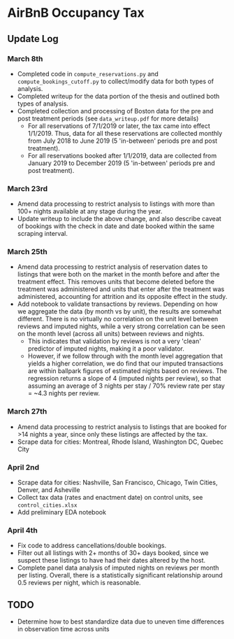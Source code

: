 # AirBnB Occupancy Tax

## Update Log
### March 8th
- Completed code in `compute_reservations.py` and `compute_bookings_cutoff.py` to collect/modify data for both types of analysis.
- Completed writeup for the data portion of the thesis and outlined both types of analysis.
- Completed collection and processing of Boston data for the pre and post treatment periods (see `data_writeup.pdf` for more details)
    - For all reservations of 7/1/2019 or later, the tax came into effect 1/1/2019. Thus, data for all these reservations are collected monthly from July 2018 to June 2019 (5 'in-between' periods pre and post treatment).
    - For all reservations booked after 1/1/2019, data are collected from January 2019 to December 2019 (5 'in-between' periods pre and post treatment).

### March 23rd
- Amend data processing to restrict analysis to listings with more than 100+ nights available at any stage during the year.
- Update writeup to include the above change, and also describe caveat of bookings with the check in date and date booked within the same scraping interval.

### March 25th
- Amend data processing to restrict analysis of reservation dates to listings that were both on the market in the month before and after the treatment effect. This removes units that become deleted before the treatment was administered and units that enter after the treatment was administered, accounting for attrition and its opposite effect in the study. 
- Add notebook to validate transactions by reviews. Depending on how we aggregate the data (by month vs by unit), the results are somewhat different. There is no virtually no correlation on the unit level between reviews and imputed nights, while a very strong correlation can be seen on the month level (across all units) between reviews and nights. 
    - This indicates that validation by reviews is not a very 'clean' predictor of imputed nights, making it a poor validator.
    - However, if we follow through with the month level aggregation that yields a higher correlation, we do find that our imputed transactions are within ballpark figures of estimated nights based on reviews. The regression returns a slope of 4 (imputed nights per review), so that assuming an average of 3 nights per stay  / 70% review rate per stay = ~4.3 nights per review.

### March 27th
- Amend data processing to restrict analysis to listings that are booked for >14 nights a year, since only these listings are affected by the tax. 
- Scrape data for cities: Montreal, Rhode Island, Washington DC, Quebec City

### April 2nd
- Scrape data for cities: Nashville, San Francisco, Chicago, Twin Cities, Denver, and Asheville
- Collect tax data (rates and enactment date) on control units, see `control_cities.xlsx`
- Add preliminary EDA notebook

### April 4th
- Fix code to address cancellations/double bookings. 
- Filter out all listings with 2+ months of 30+ days booked, since we suspect these listings to have had their dates altered by the host.
- Complete panel data analysis of imputed nights on reviews per month per listing. Overall, there is a statistically significant relationship around 0.5 reviews per night, which is reasonable.

## TODO
- Determine how to best standardize data due to uneven time differences in observation time across units 